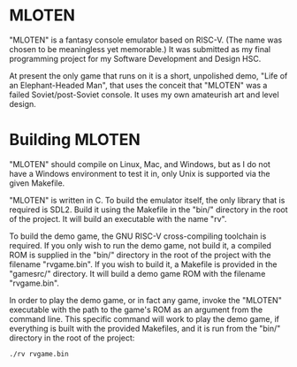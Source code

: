 # MLOTEN

"MLOTEN" is a fantasy console emulator based on RISC-V. (The name was chosen to be meaningless yet memorable.) It was submitted as my final programming project for my Software Development and Design HSC. 

At present the only game that runs on it is a short, unpolished demo, "Life of an Elephant-Headed Man", that uses the conceit that "MLOTEN" was a failed Soviet/post-Soviet console. It uses my own amateurish art and level design.

# Building MLOTEN

"MLOTEN" should compile on Linux, Mac, and Windows, but as I do not have a Windows environment to test it in, only Unix is supported via the given Makefile. 

"MLOTEN" is written in C. To build the emulator itself, the only library that is required is SDL2. Build it using the Makefile in the "bin/" directory in the root of the project. It will build an executable with the name "rv".

To build the demo game, the GNU RISC-V cross-compiling toolchain is required. If you only wish to run the demo game, not build it, a compiled ROM is supplied in the "bin/" directory in the root of the project with the filename "rvgame.bin". 
If you wish to build it, a Makefile is provided in the "gamesrc/" directory. It will build a demo game ROM with the filename "rvgame.bin".

In order to play the demo game, or in fact any game, invoke the "MLOTEN" executable with the path to the game's ROM as an argument from the command line. 
This specific command will work to play the demo game, if everything is built with the provided Makefiles, and it is run from the "bin/" directory in the root of the project:

    ./rv rvgame.bin
